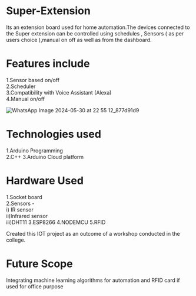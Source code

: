# Super-Extension
Its an extension board used for home automation.The devices connected to the Super extension can be controlled using schedules , Sensors ( as per users choice ),manual on off as well as from the dashboard.

# Features include
1.Sensor based on/off<br />
2.Scheduler<br />
3.Compatibility with Voice Assistant (Alexa)<br />
4.Manual on/off<br />

![WhatsApp Image 2024-05-30 at 22 55 12_877d91d9](https://github.com/palak-k5/Super-Extension/assets/100283614/164c5d23-cfa8-4b8e-8d33-e83d155270cc)


# Technologies used
1.Arduino Programming<br />
2.C++
3.Arduino Cloud platform

# Hardware Used
1.Socket board<br />
2.Sensors - <br />
            i) IR sensor<br />
            ii)Infrared sensor<br />
            iii)DHT11 
3.ESP8266 
4.NODEMCU
5.RFID

            
Created this IOT project as an outcome of a workshop conducted in the college.

# Future Scope

Integrating machine learning algorithms for automation and RFID card if used for office purpose


